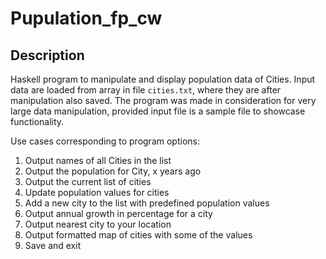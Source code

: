 # Pupulation_fp_cw

## Description

Haskell program to manipulate and display population data of Cities. Input data are loaded from array in file `cities.txt`, where they are after manipulation also saved. The program was made in consideration for very large data manipulation, provided input file is a sample file to showcase functionality.

Use cases corresponding to program options:

1. Output names of all Cities in the list
2. Output the population for City, x years ago
3. Output the current list of cities
4. Update population values for cities
5. Add a new city to the list with predefined population values
6. Output annual growth in percentage for a city
7. Output nearest city to your location
8. Output formatted map of cities with some of the values
0. Save and exit